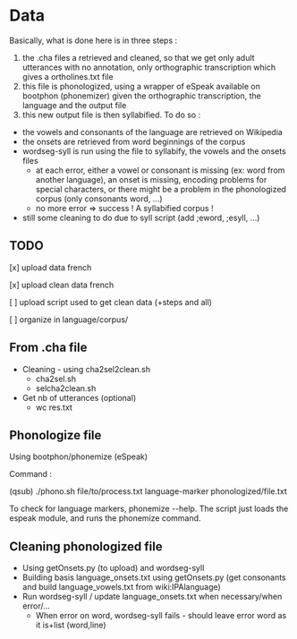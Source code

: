 # Data

Basically, what is done here is in three steps :
1. the .cha files a retrieved and cleaned, so that we get only adult utterances with no annotation, only orthographic transcription which gives a ortholines.txt file
2. this file is phonologized, using a wrapper of eSpeak available on bootphon (phonemizer) given the orthographic transcription, the language and the output file
3. this new output file is then syllabified. To do so :
  - the vowels and consonants of the language are retrieved on Wikipedia
  - the onsets are retrieved from word beginnings of the corpus
  - wordseg-syll is run using the file to syllabify, the vowels and the onsets files
    - at each error, either a vowel or consonant is missing (ex: word from another language), an onset is missing, encoding problems for special characters, or there might be a problem in the phonologized corpus (only consonants word, ...)
    - no more error => success ! A syllabified corpus !
  - still some cleaning to do due to syll script (add ;eword, ;esyll, ...)

## TODO

[x] upload data french

[x] upload clean data french

[ ] upload script used to get clean data (+steps and all)

[ ] organize in language/corpus/

## From .cha file
- Cleaning - using cha2sel2clean.sh
  - cha2sel.sh
  - selcha2clean.sh
- Get nb of utterances (optional)
  - wc res.txt

## Phonologize file

Using bootphon/phonemize (eSpeak)

Command :

(qsub) ./phono.sh file/to/process.txt language-marker phonologized/file.txt

To check for language markers, phonemize --help. The script just loads the espeak module, and runs the phonemize command.

## Cleaning phonologized file

- Using getOnsets.py (to upload) and wordseg-syll
- Building basis language_onsets.txt using getOnsets.py (get consonants and build language_vowels.txt from wiki:IPAlanguage)
- Run wordseg-syll / update language_onsets.txt when necessary/when error/...
  - When error on word, wordseg-syll fails - should leave error word as it is+list (word,line)
